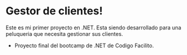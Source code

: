 # Gestor de clientes!

Este es mi primer proyecto en .NET.
Esta siendo desarrollado para una peluqueria que necesita gestionar sus clientes.

* Proyecto final del bootcamp de .NET de Codigo Facilito.

